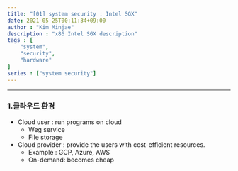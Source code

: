 ```yaml
---
title: "[01] system security : Intel SGX"
date: 2021-05-25T00:11:34+09:00
author : "Kim Minjae"
description : "x86 Intel SGX description"
tags : [
    "system",
    "security",
    "hardware"
]
series : ["system security"]
---
```


---

### 1.클라우드 환경
- Cloud user : run programs on cloud
  - Weg service
  - File storage
- Cloud provider : provide the users with cost-efficient resources.
  - Example : GCP, Azure, AWS
  - On-demand: becomes cheap

